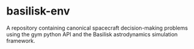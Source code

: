 # basilisk-env

A repository containing canonical spacecraft decision-making problems using the gym python API and the Basilisk astrodynamics simulation framework.